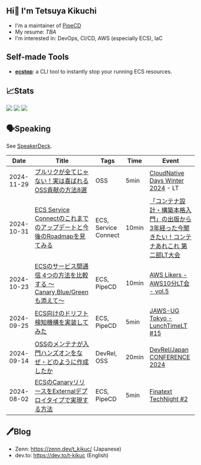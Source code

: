 ## Hi👋 I'm Tetsuya Kikuchi

- I'm a maintainer of [PipeCD](https://github.com/pipe-cd/pipecd)
- My resume: _TBA_
- I'm interested in: DevOps, CI/CD, AWS (especially ECS), IaC

## Self-made Tools

- [**ecstop**](https://github.com/t-kikuc/ecstop): a CLI tool to instantly stop your running ECS resources.

## 📈Stats

![](https://github-profile-summary-cards.vercel.app/api/cards/profile-details?username=t-kikuc&theme=nord_dark)
![](https://github-profile-summary-cards.vercel.app/api/cards/stats?username=t-kikuc&theme=nord_dark)
![](https://github-profile-summary-cards.vercel.app/api/cards/most-commit-language?username=t-kikuc&theme=nord_dark)

## 🗣️Speaking

See [SpeakerDeck](https://speakerdeck.com/tkikuc/).

| Date       | Title                                                                                                                                                     | Tags        | Time  | Event                                                                             |
| ---------- | --------------------------------------------------------------------------------------------------------------------------------------------------------- | ----------- | ----- | --------------------------------------------------------------------------------- |
| 2024-11-29 | [プルリクが全てじゃない！実は喜ばれるOSS貢献の方法8選](https://speakerdeck.com/tkikuc/oss-contribution-easily) | OSS | 5min | [CloudNative Days Winter 2024](https://event.cloudnativedays.jp/cndw2024) - LT |
| 2024-10-31 | [ECS Service Connectのこれまでのアップデートと今後のRoadmapを見てみる](https://speakerdeck.com/tkikuc/2024-10-31-ecs-serviceconnect-updates)                                   | ECS, Service Connect | 10min | [「コンテナ設計・構築本格入門」の出版から3年経った今聞きたい！コンテナあれこれ 第二部LT大会](https://btc.connpass.com/event/332874/) |
| 2024-10-23 | [ECSのサービス間通信 4つの方法を比較する 〜Canary,Blue/Greenも添えて〜](https://speakerdeck.com/tkikuc/greenmotian-ete)                                   | ECS, PipeCD | 10min | [AWS Likers - AWS10分LT会 - vol.5](https://aws-likers.connpass.com/event/330782/) |
| 2024-09-25 | [ECS向けのドリフト検知機構を実装してみた](https://speakerdeck.com/tkikuc/ecsxiang-kenodorihutojian-zhi-ji-gou-woshi-zhuang-sitemita)                      | ECS, PipeCD | 5min  | [JAWS-UG Tokyo - LunchTimeLT #15](https://jawsug.connpass.com/event/328719/)      |
| 2024-09-14 | [OSSのメンテナが入門ハンズオンをなぜ・どのように作成したか](https://speakerdeck.com/tkikuc/ossnomentenaga-ru-men-hanzuonwo-nazedonoyounizuo-cheng-sitaka) | DevRel, OSS | 20min | [DevRel/Japan CONFERENCE 2024](https://devrel.tokyo/japan-2024/)                  |
| 2024-08-02 | [ECSのCanaryリリースをExternalデプロイタイプで実現する方法](https://speakerdeck.com/tkikuc/ecsnocanaryririsuwoexternaldepuroitaipudeshi-xian-surufang-fa) | ECS, PipeCD | 5min  | [Finatext TechNight #2](https://finatext.connpass.com/event/325175/)              |

## 🖊️Blog

- Zenn: <https://zenn.dev/t_kikuc/> (Japanese)
- dev.to: <https://dev.to/t-kikuc> (English)


